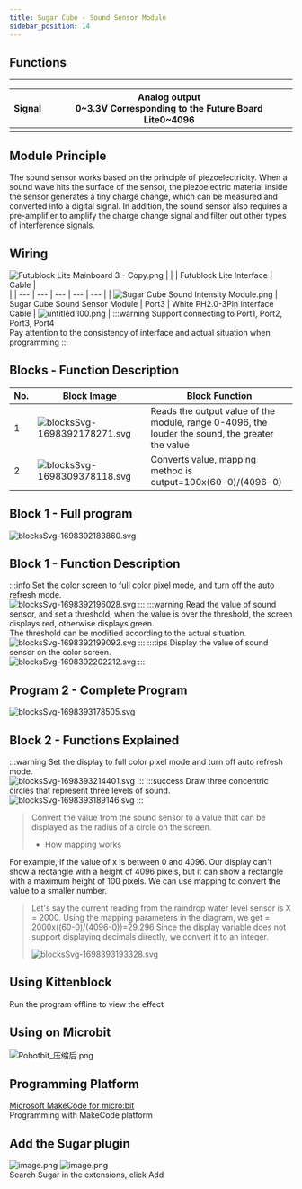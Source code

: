 ```yaml
---
title: Sugar Cube - Sound Sensor Module
sidebar_position: 14
---
```


##  Functions
---
| **Signal** | Analog output<br />0~3.3V **Corresponding to the Future Board Lite**0~4096 |
| --- | --- |
|  |


## Module Principle
The sound sensor works based on the principle of piezoelectricity. When a sound wave hits the surface of the sensor, the piezoelectric material inside the sensor generates a tiny charge change, which can be measured and converted into a digital signal. In addition, the sound sensor also requires a pre-amplifier to amplify the charge change signal and filter out other types of interference signals.


## Wiring
![Futublock Lite Mainboard 3 - Copy.png](1698375489067-eb9f3b79-90c7-43a2-8435-7c13864f715e.png)
|  |  | Futublock Lite Interface | Cable | <br /> |
| --- | --- | --- | --- | --- |
| ![Sugar Cube Sound Intensity Module.png](1698304431894-0eb19018-6a88-438c-9981-9f2052b509c5.png) | Sugar Cube Sound Sensor Module | Port3 | White PH2.0-3Pin Interface Cable | ![untitled.100.png](1694663456622-fdd52039-7a0c-451f-96a0-feabdc797516.png) |
:::warning
Support connecting to Port1, Port2, Port3, Port4<br />Pay attention to the consistency of interface and actual situation when programming
:::


## Blocks - Function Description
| No. | Block Image | Block Function |
| --- | --- | --- |
| 1 | ![blocksSvg-1698392178271.svg](1698392220919-e33382e6-54ac-4cfa-820f-18995d20ecfb.svg) | Reads the output value of the module, range 0-4096, the louder the sound, the greater the value |
| 2 | ![blocksSvg-1698309378118.svg](1698309403607-7182a173-a74f-45a2-8d82-ea92632dc4f5.svg) | Converts value, mapping method is<br />output=100x(60-0)/(4096-0) |


## Block 1 - Full program
![blocksSvg-1698392183860.svg](1698392220988-8499bb37-3649-4c6f-985b-198a8bffb6bf.svg)


## Block 1 - Function Description
:::info
Set the color screen to full color pixel mode, and turn off the auto refresh mode. <br />![blocksSvg-1698392196028.svg](1698392220946-49a46894-6b20-47e4-8566-750f6617f320.svg)
:::
:::warning
Read the value of sound sensor, and set a threshold, when the value is over the threshold, the screen displays red, otherwise displays green. <br />The threshold can be modified according to the actual situation. <br />![blocksSvg-1698392199092.svg](1698392220977-85c4a11b-4eb2-4019-98cb-d100b2ff124e.svg)
:::
:::tips
Display the value of sound sensor on the color screen. <br />![blocksSvg-1698392202212.svg](1698392220954-650b4194-1d0f-430e-b48d-892e867c9143.svg)
:::


## Program 2 - Complete Program
![blocksSvg-1698393178505.svg](1698393199803-ea6ad38b-dff5-4881-80ee-10156206c9c8.svg)


## Block 2 - Functions Explained
:::warning
Set the display to full color pixel mode and turn off auto refresh mode.<br />![blocksSvg-1698393214401.svg](1698393221062-b75c4cdb-8d8e-4db8-ae4c-2c7f2dc10ed1.svg)
:::
:::success
Draw three concentric circles that represent three levels of sound.<br />![blocksSvg-1698393189146.svg](1698393199820-2aeaecab-0de1-4c71-9e40-e6a0d4d73c94.svg)
:::
> Convert the value from the sound sensor to a value that can be displayed as the radius of a circle on the screen.
> - How mapping works
> 
For example, if the value of x is between 0 and 4096. Our display can't show a rectangle with a height of 4096 pixels, but it can show a rectangle with a maximum height of 100 pixels. We can use mapping to convert the value to a smaller number.
> Let's say the current reading from the raindrop water level sensor is X = 2000.
> Using the mapping parameters in the diagram, we get = 2000x((60-0)/(4096-0))=29.296
> Since the display variable does not support displaying decimals directly, we convert it to an integer.
> 
> ![blocksSvg-1698393193328.svg](1698393199820-14ea37d7-215c-4f52-bbb5-dfec000a79a2.svg)


##   Using Kittenblock
Run the program offline to view the effect


## Using on Microbit
![Robotbit_压缩后.png](1709112761000-c84282ba-fe71-45c1-8ad4-8e7f6fc4738f.png)


##   Programming Platform
[Microsoft MakeCode for micro:bit](https://makecode.microbit.org/#editor)<br />Programming with MakeCode platform


## Add the Sugar plugin
![image.png](1709111597414-08605e4f-d626-474f-9c07-ead8ba9f12f1.png)
![image.png](1709111641678-73b61119-c29c-4b48-add7-375ce9a15935.png)<br /> Search Sugar in the extensions, click Add

